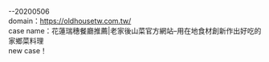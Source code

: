 --20200506<br>
domain：https://oldhousetw.com.tw/<br>
case name：花蓮瑞穗餐廳推薦|老家後山菜官方網站–用在地食材創新作出好吃的家鄉菜料理<br>
new case！<br>
